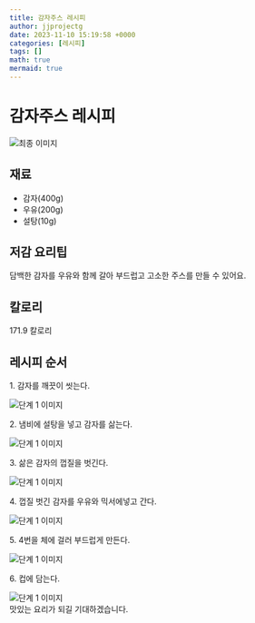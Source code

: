 ```yaml
---
title: 감자주스 레시피
author: jjprojectg
date: 2023-11-10 15:19:58 +0000
categories: [레시피]
tags: []
math: true
mermaid: true
---
```

<meta name="og:type" content="website"/>
<meta charset="UTF-8"/>
<div class="header">
  <h1>감자주스 레시피</h1>
</div>

<div class="container my-4">
  <div class="row">
    <div class="col-12 col-md-6">
      <div class="recipe-image">
        <img src="http://www.foodsafetykorea.go.kr/uploadimg/cook/10_01138_2.png" class="step-image" alt="최종 이미지"/>
      </div>
    </div>
    <div class="col-12 col-md-6">
      <div class="ingredients">
        <h2>재료</h2>
        <ul class="card">
          <li> 감자(400g) </li>
          <li>  우유(200g) </li>
          <li>  설탕(10g) </li>
</ul>
      </div>
    </div>
    <div class="col-12 col-md-6">
      <div class="ingredients">
        <h2>저감 요리팁</h2>
        <div class="card"> 
          <p>
            담백한 감자를 우유와 함께 갈아 부드럽고 고소한 주스를 만들 수 있어요.
          </p>
        </div>
      </div>
      <div class="ingredients">
        <h2>칼로리</h2>
        <div class="card"> 
          <p>
            171.9 칼로리
          </p>
        </div>
      </div>
    </div>
  </div>

  <h2 class="my-4">레시피 순서</h2>
  <div class="card recipe-card">
    <div class="card-body recipe-step">
      <p class="card-text step-description">1. 감자를 깨끗이 씻는다.</p>
      <img src="http://www.foodsafetykorea.go.kr/uploadimg/cook/20_01138_1.JPG" alt="단계 1 이미지" class="step-image"/>
    </div>
  </div>
  <div class="card recipe-card">
    <div class="card-body recipe-step">
      <p class="card-text step-description">2. 냄비에 설탕을 넣고 감자를 삶는다.</p>
      <img src="http://www.foodsafetykorea.go.kr/uploadimg/cook/20_01138_2.JPG" alt="단계 1 이미지" class="step-image"/>
    </div>
  </div>
  <div class="card recipe-card">
    <div class="card-body recipe-step">
      <p class="card-text step-description">3. 삶은 감자의 껍질을 벗긴다.</p>
      <img src="http://www.foodsafetykorea.go.kr/uploadimg/cook/20_01138_3.JPG" alt="단계 1 이미지" class="step-image"/>
    </div>
  </div>
  <div class="card recipe-card">
    <div class="card-body recipe-step">
      <p class="card-text step-description">4. 껍질 벗긴 감자를 우유와 믹서에넣고 간다.</p>
      <img src="http://www.foodsafetykorea.go.kr/uploadimg/cook/20_01138_4.JPG" alt="단계 1 이미지" class="step-image"/>
    </div>
  </div>
  <div class="card recipe-card">
    <div class="card-body recipe-step">
      <p class="card-text step-description">5. 4번을 체에 걸러 부드럽게 만든다.</p>
      <img src="http://www.foodsafetykorea.go.kr/uploadimg/cook/20_01138_5.JPG" alt="단계 1 이미지" class="step-image"/>
    </div>
  </div>
  <div class="card recipe-card">
    <div class="card-body recipe-step">
      <p class="card-text step-description">6. 컵에 담는다.</p>
      <img src="http://www.foodsafetykorea.go.kr/uploadimg/cook/20_01138_6.JPG" alt="단계 1 이미지" class="step-image"/>
    </div>
  </div>

</div>
맛있는 요리가 되길 기대하겠습니다.
